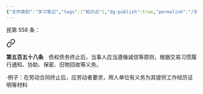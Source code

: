 ```yaml
---
{"文件类别":"学习笔记","tags":["知识点"],"dg-publish":true,"permalink":"/学习笔记studyup/知识点cheese/后合同义务/","dgPassFrontmatter":true,"noteIcon":"","created":"2024-07-06T17:17:43.954+08:00","updated":"2024-09-30T11:32:59.435+08:00"}
---
```


民第 558 条：
<div class="transclusion internal-embed is-loaded"><a class="markdown-embed-link" href="////#t558" aria-label="Open link"><svg xmlns="http://www.w3.org/2000/svg" width="24" height="24" viewBox="0 0 24 24" fill="none" stroke="currentColor" stroke-width="2" stroke-linecap="round" stroke-linejoin="round" class="svg-icon lucide-link"><path d="M10 13a5 5 0 0 0 7.54.54l3-3a5 5 0 0 0-7.07-7.07l-1.72 1.71"></path><path d="M14 11a5 5 0 0 0-7.54-.54l-3 3a5 5 0 0 0 7.07 7.07l1.71-1.71"></path></svg></a><div class="markdown-embed">



**第五百五十八条**　债权债务终止后，当事人应当遵循诚信等原则，根据交易习惯履行通知、协助、保密、旧物回收等义务。 

</div></div>

·例子：在劳动合同终止后，应劳动者要求，用人单位有义务为其提供工作经历证明等材料